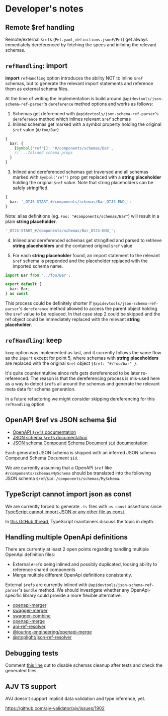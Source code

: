 # Developer's notes

## Remote $ref handling

Remote/external `$ref`s (`Pet.yaml`, `definitions.json#/Pet`) get always immediately dereferenced by fetching the specs and inlining the relevant schemas.

## `refHandling`: import

**import** `refHandling` option introduces the ability NOT to inline `$ref` schemas, but to generate the relevant import statements and reference them as external schema files.

At the time of writing the implementation is build around `@apidevtools/json-schema-ref-parser`'s `dereference` method options and works as follows:

1. Schemas get deferenced with `@apidevtools/json-schema-ref-parser`'s `dereference` method which inlines relevant `$ref` schemas
2. Inlined schemas get marked with a symbol property holding the original `$ref` value (`#/foo/Bar`)

```ts
{
  bar: {
    [Symbol('ref')]: '#/components/schemas/Bar',
    // ...Inlined schema props
  }
}
```

3. Inlined and dereferenced schemas get traversed and all schemas marked with `Symbol('ref')` prop get replaced with a **string placeholder** holding the original `$ref` value. Note that string placeholders can be safely stringified.

```ts
{
  bar: '_OTJS-START_#/components/schemas/Bar_OTJS-END_';
}
```

Note: alias definitions (eg. `Foo: "#components/schemas/Bar"`) will result in a plain **string placeholder**.

```ts
'_OTJS-START_#/components/schemas/Bar_OTJS-END_';
```

4. Inlined and dereferenced schemas get stringified and parsed to retrieve **string placeholders** and the contained original `$ref` value

5. For each **string placeholder** found, an import statement to the relevant `$ref` schema is prepended and the placeholder replaced with the imported schema name.

```ts
import Bar from '../foo/Bar';

export default {
  bar: Bar;
} as const
```

This process could be definitely shorter if `@apidevtools/json-schema-ref-parser`'s `dereference` method allowed to access the parent object holding the `$ref` value to be replaced. In that case step 2 could be skipped and the ref object could be immediately replaced with the relevant **string placeholder**.

## `refHandling`: keep

`keep` option was implemented as last, and it currently follows the same flow as the `import` except for point 5, where schemas with **string placeholders** are replaced with the original `$ref` object `{$ref: "#/foo/bar" }`.

It's quite counterintuitive since refs gets dereferenced to be later re-referenced. The reason is that the dereferencing process is mis-used here as a way to detect `$ref`s all around the schemas and generate the relevant meta data for schema generation.

In a future refactoring we might consider skipping dereferencing for this `refHandling` option.

## OpenAPI $ref vs JSON schema $id

- [OpenAPI `$ref`s documentation](https://swagger.io/docs/specification/using-ref/)
- [JSON schema `$ref`s documentation](https://json-schema.org/understanding-json-schema/structuring.html#ref)
- [JSON schema Compound Schema Document `$id` documentation](https://json-schema.org/understanding-json-schema/structuring.html#bundling)

Each generated JSON schema is shipped with an inferred JSON schema Compound Schema Document `$id`.

We are currently assuming that a OpenAPI `$ref` like `#/components/schemas/MySchema` should be translated into the following JSON schema `$ref`/`$id`: `/components/schemas/MySchema`.

## TypeScript cannot import json as const

We are currently forced to generate `.ts` files with `as const` assertions since [TypeScript cannot import JSON or any other file as const](https://github.com/ThomasAribart/json-schema-to-ts/blob/v2.10.0/documentation/FAQs/does-json-schema-to-ts-work-on-json-file-schemas.md).

In [this GitHub thread](https://github.com/microsoft/TypeScript/issues/32063), TypeScript maintainers discuss the topic in depth.

## Handling multiple OpenApi definitions

There are currently at least 2 open points regarding handling multiple OpenApi definition files:

- External `#ref`s being inlined and possibly duplicated, loosing ability to reference shared components
- Merge multiple different OpenApi definitions consistently.

External `$ref`s are currently inlined with `@apidevtools/json-schema-ref-parser`'s `bundle` method. We should investigate whether any OpenApi-specific library could provide a more flexible alternative:

- [openapi-merger](https://github.com/kota65535/openapi-merger)
- [swagger-merger](https://github.com/WindomZ/swagger-merger)
- [swagger-combine](https://github.com/maxdome/swagger-combine)
- [openapi-merge](https://github.com/robertmassaioli/openapi-merge)
- [api-ref-resolver](https://github.com/apiture/api-ref-resolver)
- [@iouring-engineering/openapi-merge](https://github.com/iouring-engineering/openapi-merge)
- [@stoplight/json-ref-resolver](https://www.npmjs.com/package/@stoplight/json-ref-resolver)

## Debugging tests

Comment [this line](https://github.com/toomuchdesign/openapi-ts-json-schema/blob/master/vitest.setup.mts#L17) out to disable schemas cleanup after tests and check the generated files.

## AJV TS support

AVJ doesn't support implicit data validation and type inference, yet.

https://github.com/ajv-validator/ajv/issues/1902

